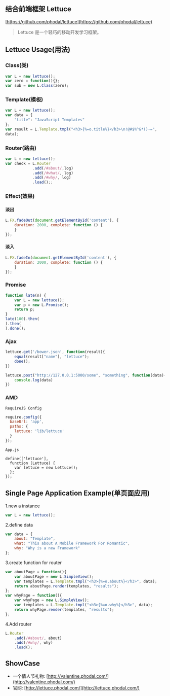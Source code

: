 结合前端框架 Lettuce
----

[https://github.com/phodal/lettuce](https://github.com/phodal/lettuce)

> Lettuce 是一个轻巧的移动开发学习框架。

## Lettuce Usage(用法)

### Class(类)

```javascript
var L = new lettuce();
var zero = function(){};
var sub = new L.Class(zero);
```

### Template(模板)

```javascript
var L = new lettuce();
var data = {
    "title": "JavaScript Templates"
};
var result = L.Template.tmpl("<h3>{%=o.title%}</h3>\n!@#$%^&*()-=",
data);
```

### Router(路由)

```javascript
var L = new lettuce();
var check = L.Router
            .add(/#about/,log)
            .add(/#what/, log)
            .add(/#why/, log)
            .load();;
```

### Effect(效果)

#### 淡出

```javascript
L.FX.fadeOut(document.getElementById('content'), {
    duration: 2000, complete: function () {
    }
});
```

#### 淡入

```javascript
L.FX.fadeIn(document.getElementById('content'), {
    duration: 2000, complete: function () {
    }
});
```

### Promise

```javascript
function late(n) {
    var L = new lettuce();
    var p = new L.Promise();
    return p;
}
late(100).then(
).then(
).done();
```

### Ajax

```javascript
lettuce.get('/bower.json', function(result){
    equal(result["name"], "lettuce");
    done();
})
```

```javascript
lettuce.post("http://127.0.0.1:5000/some", "something", function(data){
    console.log(data)
})
```

### AMD

``RequireJS Config``

```javascript
require.config({
  baseUrl: 'app',
  paths: {
    lettuce: 'lib/lettuce'
  }
});
```

``App.js``

```javascritp
define(['lettuce'],
  function (Lettuce) {
    var lettuce = new Lettuce();
  };
});    
```

## Single Page Application Example(单页面应用)

1.new a instance

```javascript
var L = new lettuce();
```
2.define data

```javascript
var data = {
    about: "Template",
    what: "This about A Mobile Framework For Romantic",
    why: "Why is a new Framework"
};
```

3.create function for router

```javascript
var aboutPage = function(){
    var aboutPage = new L.SimpleView();
    var templates = L.Template.tmpl("<h3>{%=o.about%}</h3>", data);
    return aboutPage.render(templates, "results");
};
var whyPage = function(){
    var whyPage = new L.SimpleView();
    var templates = L.Template.tmpl("<h3>{%=o.why%}</h3>", data);
    return whyPage.render(templates, "results");
};
```

4.Add router

```javascript
L.Router
    .add(/#about/, about)
    .add(/#why/, why)
    .load();
```

## ShowCase

- 一个情人节礼物:
  [http://valentine.phodal.com/](http://valentine.phodal.com/)
- 官网: [http://lettuce.phodal.com/](http://lettuce.phodal.com/)


